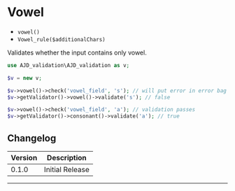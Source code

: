 # Vowel

- `vowel()`
- `Vowel_rule($additionalChars)`

Validates whether the input contains only vowel.

```php
use AJD_validation\AJD_validation as v;

$v = new v;

$v->vowel()->check('vowel_field', 's'); // will put error in error bag
$v->getValidator()->vowel()->validate('s'); // false

$v->vowel()->check('vowel_field', 'a'); // validation passes
$v->getValidator()->consonant()->validate('a'); // true
```

## Changelog

Version | Description
--------|-------------
  0.1.0 | Initial Release

***
